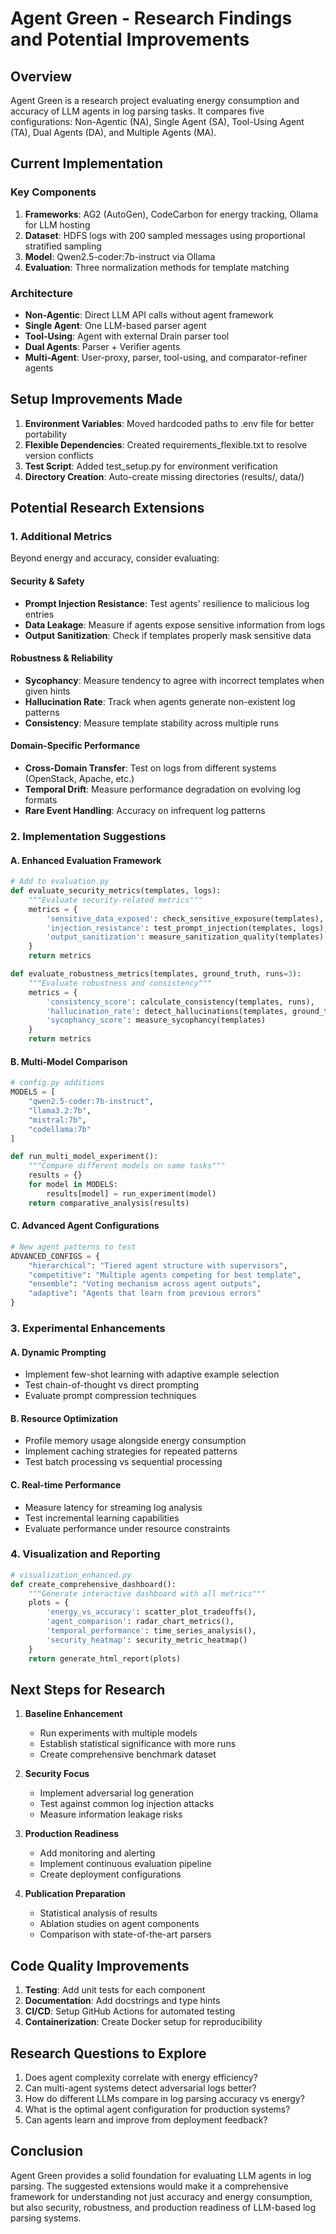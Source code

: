 # Agent Green - Research Findings and Potential Improvements

## Overview
Agent Green is a research project evaluating energy consumption and accuracy of LLM agents in log parsing tasks. It compares five configurations: Non-Agentic (NA), Single Agent (SA), Tool-Using Agent (TA), Dual Agents (DA), and Multiple Agents (MA).

## Current Implementation

### Key Components
1. **Frameworks**: AG2 (AutoGen), CodeCarbon for energy tracking, Ollama for LLM hosting
2. **Dataset**: HDFS logs with 200 sampled messages using proportional stratified sampling
3. **Model**: Qwen2.5-coder:7b-instruct via Ollama
4. **Evaluation**: Three normalization methods for template matching

### Architecture
- **Non-Agentic**: Direct LLM API calls without agent framework
- **Single Agent**: One LLM-based parser agent
- **Tool-Using**: Agent with external Drain parser tool
- **Dual Agents**: Parser + Verifier agents
- **Multi-Agent**: User-proxy, parser, tool-using, and comparator-refiner agents

## Setup Improvements Made
1. **Environment Variables**: Moved hardcoded paths to .env file for better portability
2. **Flexible Dependencies**: Created requirements_flexible.txt to resolve version conflicts
3. **Test Script**: Added test_setup.py for environment verification
4. **Directory Creation**: Auto-create missing directories (results/, data/)

## Potential Research Extensions

### 1. Additional Metrics
Beyond energy and accuracy, consider evaluating:

#### Security & Safety
- **Prompt Injection Resistance**: Test agents' resilience to malicious log entries
- **Data Leakage**: Measure if agents expose sensitive information from logs
- **Output Sanitization**: Check if templates properly mask sensitive data

#### Robustness & Reliability
- **Sycophancy**: Measure tendency to agree with incorrect templates when given hints
- **Hallucination Rate**: Track when agents generate non-existent log patterns
- **Consistency**: Measure template stability across multiple runs

#### Domain-Specific Performance
- **Cross-Domain Transfer**: Test on logs from different systems (OpenStack, Apache, etc.)
- **Temporal Drift**: Measure performance degradation on evolving log formats
- **Rare Event Handling**: Accuracy on infrequent log patterns

### 2. Implementation Suggestions

#### A. Enhanced Evaluation Framework
```python
# Add to evaluation.py
def evaluate_security_metrics(templates, logs):
    """Evaluate security-related metrics"""
    metrics = {
        'sensitive_data_exposed': check_sensitive_exposure(templates),
        'injection_resistance': test_prompt_injection(templates, logs),
        'output_sanitization': measure_sanitization_quality(templates)
    }
    return metrics

def evaluate_robustness_metrics(templates, ground_truth, runs=3):
    """Evaluate robustness and consistency"""
    metrics = {
        'consistency_score': calculate_consistency(templates, runs),
        'hallucination_rate': detect_hallucinations(templates, ground_truth),
        'sycophancy_score': measure_sycophancy(templates)
    }
    return metrics
```

#### B. Multi-Model Comparison
```python
# config.py additions
MODELS = [
    "qwen2.5-coder:7b-instruct",
    "llama3.2:7b",
    "mistral:7b",
    "codellama:7b"
]

def run_multi_model_experiment():
    """Compare different models on same tasks"""
    results = {}
    for model in MODELS:
        results[model] = run_experiment(model)
    return comparative_analysis(results)
```

#### C. Advanced Agent Configurations
```python
# New agent patterns to test
ADVANCED_CONFIGS = {
    "hierarchical": "Tiered agent structure with supervisors",
    "competitive": "Multiple agents competing for best template",
    "ensemble": "Voting mechanism across agent outputs",
    "adaptive": "Agents that learn from previous errors"
}
```

### 3. Experimental Enhancements

#### A. Dynamic Prompting
- Implement few-shot learning with adaptive example selection
- Test chain-of-thought vs direct prompting
- Evaluate prompt compression techniques

#### B. Resource Optimization
- Profile memory usage alongside energy consumption
- Implement caching strategies for repeated patterns
- Test batch processing vs sequential processing

#### C. Real-time Performance
- Measure latency for streaming log analysis
- Test incremental learning capabilities
- Evaluate performance under resource constraints

### 4. Visualization and Reporting
```python
# visualization_enhanced.py
def create_comprehensive_dashboard():
    """Generate interactive dashboard with all metrics"""
    plots = {
        'energy_vs_accuracy': scatter_plot_tradeoffs(),
        'agent_comparison': radar_chart_metrics(),
        'temporal_performance': time_series_analysis(),
        'security_heatmap': security_metric_heatmap()
    }
    return generate_html_report(plots)
```

## Next Steps for Research

1. **Baseline Enhancement**
   - Run experiments with multiple models
   - Establish statistical significance with more runs
   - Create comprehensive benchmark dataset

2. **Security Focus**
   - Implement adversarial log generation
   - Test against common log injection attacks
   - Measure information leakage risks

3. **Production Readiness**
   - Add monitoring and alerting
   - Implement continuous evaluation pipeline
   - Create deployment configurations

4. **Publication Preparation**
   - Statistical analysis of results
   - Ablation studies on agent components
   - Comparison with state-of-the-art parsers

## Code Quality Improvements

1. **Testing**: Add unit tests for each component
2. **Documentation**: Add docstrings and type hints
3. **CI/CD**: Setup GitHub Actions for automated testing
4. **Containerization**: Create Docker setup for reproducibility

## Research Questions to Explore

1. Does agent complexity correlate with energy efficiency?
2. Can multi-agent systems detect adversarial logs better?
3. How do different LLMs compare in log parsing accuracy vs energy?
4. What is the optimal agent configuration for production systems?
5. Can agents learn and improve from deployment feedback?

## Conclusion

Agent Green provides a solid foundation for evaluating LLM agents in log parsing. The suggested extensions would make it a comprehensive framework for understanding not just accuracy and energy consumption, but also security, robustness, and production readiness of LLM-based log parsing systems.
